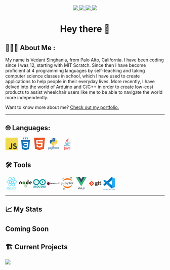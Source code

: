 <div id="header" align="center">
  <div id="badges">
    <a href="https://www.linkedin.com/in/vedantsinghania05">
      <img src="https://img.shields.io/badge/LinkedIn-black?style=flat&logo=linkedin"/>
    </a>
    <a href="mailto:vedant.singhania@gmail.com">
      <img src="https://img.shields.io/badge/Email-black?style=flat&logo=gmail"/>
    </a>
    <a href="https://www.youtube.com/channel/UCQlMZH56o6O3qHQOlMIrdVg">
      <img src="https://img.shields.io/badge/Youtube-black?style=flat&logo=youtube"/>
    </a>
    <a href="https://www.kaggle.com/vedantsinghania/">
      <img src="https://img.shields.io/badge/Kaggle-black?style=flat&logo=Kaggle"/>
    </a>
  </div>
  <h1>Hey there 👋</h1>
</div>

## 👨🏽‍💻 About Me :

My name is Vedant Singhania, from Palo Alto, California. I have been coding since I was 12, starting with MIT Scratch. Since then I have become proficient at 4 programming languages by self-teaching and taking computer science classes in school, which I have used to create applications to help people in their everyday lives. More recently, I have delved into the world of Arduino and C/C++ in order to create low-cost products to assist wheelchair users like me to be able to navigate the world more independently.

Want to know more about me? [Check out my portfolio.](https://vedantsinghania.com)

---

## 🌐 Languages:
<div>
  <img src="https://github.com/devicons/devicon/blob/master/icons/javascript/javascript-original.svg" width="40" height="40"/>
  <img src="https://github.com/devicons/devicon/blob/master/icons/css3/css3-plain-wordmark.svg" width="40" height="40"/>
  <img src="https://github.com/devicons/devicon/blob/master/icons/html5/html5-original.svg" width="40" height="40"/>
  <img src="https://github.com/devicons/devicon/blob/master/icons/python/python-original-wordmark.svg" width="40" height="40"/>
  <img src="https://github.com/devicons/devicon/blob/master/icons/java/java-original-wordmark.svg" width="40" height="40"/>
</div>

## 🛠️ Tools
<div>
  <img src="https://github.com/devicons/devicon/blob/master/icons/react/react-original-wordmark.svg" width="40" height="40"/>
  <img src="https://github.com/devicons/devicon/blob/master/icons/nodejs/nodejs-original-wordmark.svg" width="40" height="40"/>
  <img src="https://github.com/devicons/devicon/blob/master/icons/arduino/arduino-original-wordmark.svg" width="40" height="40"/>
  <img src="https://github.com/devicons/devicon/blob/master/icons/raspberrypi/raspberrypi-original-wordmark.svg" width="40" height="40"/>
  <img src="https://github.com/devicons/devicon/blob/master/icons/jupyter/jupyter-original-wordmark.svg" width="40" height="40"/>
  <img src="https://github.com/devicons/devicon/blob/master/icons/vuejs/vuejs-original-wordmark.svg" width="40" height="40"/>
  <img src="https://github.com/devicons/devicon/blob/master/icons/git/git-original-wordmark.svg" width="40" height="40"/>
  <img src="https://github.com/devicons/devicon/blob/master/icons/vscode/vscode-original-wordmark.svg" width="40" height="40"/>
</div>

---

## 📈 My Stats
Coming Soon
---

## 🏗️ Current Projects
<a href="https://github.com/Tunestats/tunestats">
  <img align="center" src="https://github-readme-stats.vercel.app/api/pin/?username=Tunestats&repo=tunestats&theme=dark" />
</a>
